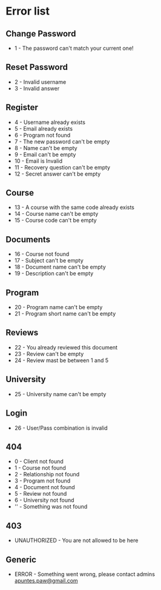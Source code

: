 # Error list

## Change Password

* 1 - The password can't match your current one!

## Reset Password

* 2 - Invalid username
* 3 - Invalid answer

## Register

* 4 - Username already exists
* 5 - Email already exists
* 6 - Program not found
* 7 - The new password can't be empty
* 8 - Name can't be empty
* 9 - Email can't be empty
* 10 - Email is Invalid
* 11 - Recovery question can't be empty
* 12 - Secret answer can't be empty

## Course

* 13 - A course with the same code already exists
* 14 - Course name can't be empty
* 15 - Course code can't be empty

## Documents

* 16 - Course not found
* 17 - Subject can't be empty
* 18 - Document name can't be empty
* 19 - Description can't be empty

## Program

* 20 - Program name can't be empty
* 21 - Program short name can't be empty

## Reviews

* 22 - You already reviewed this document
* 23 - Review can't be empty
* 24 - Review mast be between 1 and 5

## University

* 25 - University name can't be empty

## Login

* 26 - User/Pass combination is invalid

## 404

* 0 - Client not found
* 1 - Course not found
* 2 - Relationship not found
* 3 - Program not found
* 4 - Document not found
* 5 - Review not found
* 6 - University not found
* '' - Something was not found

## 403

* UNAUTHORIZED - You are not allowed to be here

## Generic

* ERROR - Something went wrong, please contact admins apuntes.paw@gmail.com
